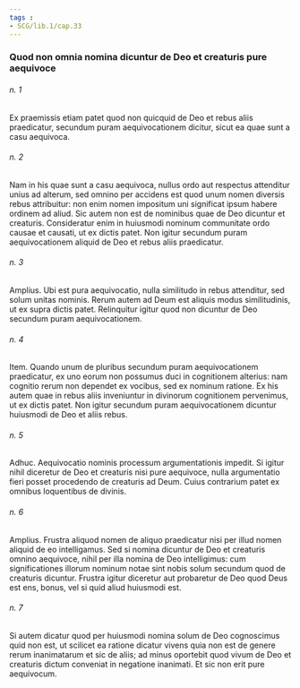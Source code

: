 ```yaml
---
tags : 
- SCG/lib.1/cap.33
---
```


### Quod non omnia nomina dicuntur de Deo et creaturis pure aequivoce

###### n. 1
Ex praemissis etiam patet quod non quicquid de Deo et rebus aliis praedicatur, secundum puram aequivocationem dicitur, sicut ea quae sunt a casu aequivoca.

###### n. 2
Nam in his quae sunt a casu aequivoca, nullus ordo aut respectus attenditur unius ad alterum, sed omnino per accidens est quod unum nomen diversis rebus attribuitur: non enim nomen impositum uni significat ipsum habere ordinem ad aliud. Sic autem non est de nominibus quae de Deo dicuntur et creaturis. Consideratur enim in huiusmodi nominum communitate ordo causae et causati, ut ex dictis patet. Non igitur secundum puram aequivocationem aliquid de Deo et rebus aliis praedicatur.

###### n. 3
Amplius. Ubi est pura aequivocatio, nulla similitudo in rebus attenditur, sed solum unitas nominis. Rerum autem ad Deum est aliquis modus similitudinis, ut ex supra dictis patet. Relinquitur igitur quod non dicuntur de Deo secundum puram aequivocationem.

###### n. 4
Item. Quando unum de pluribus secundum puram aequivocationem praedicatur, ex uno eorum non possumus duci in cognitionem alterius: nam cognitio rerum non dependet ex vocibus, sed ex nominum ratione. Ex his autem quae in rebus aliis inveniuntur in divinorum cognitionem pervenimus, ut ex dictis patet. Non igitur secundum puram aequivocationem dicuntur huiusmodi de Deo et aliis rebus.

###### n. 5
Adhuc. Aequivocatio nominis processum argumentationis impedit. Si igitur nihil diceretur de Deo et creaturis nisi pure aequivoce, nulla argumentatio fieri posset procedendo de creaturis ad Deum. Cuius contrarium patet ex omnibus loquentibus de divinis.

###### n. 6
Amplius. Frustra aliquod nomen de aliquo praedicatur nisi per illud nomen aliquid de eo intelligamus. Sed si nomina dicuntur de Deo et creaturis omnino aequivoce, nihil per illa nomina de Deo intelligimus: cum significationes illorum nominum notae sint nobis solum secundum quod de creaturis dicuntur. Frustra igitur diceretur aut probaretur de Deo quod Deus est ens, bonus, vel si quid aliud huiusmodi est.

###### n. 7
Si autem dicatur quod per huiusmodi nomina solum de Deo cognoscimus quid non est, ut scilicet ea ratione dicatur vivens quia non est de genere rerum inanimatarum et sic de aliis; ad minus oportebit quod vivum de Deo et creaturis dictum conveniat in negatione inanimati. Et sic non erit pure aequivocum.

